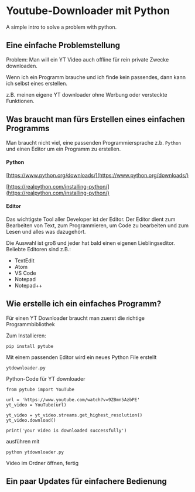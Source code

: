 # Youtube-Downloader mit Python

A simple intro to solve a problem with python. 

## Eine einfache Problemstellung

Problem: Man will ein YT Video auch offline für rein private Zwecke downloaden.

Wenn ich ein Programm brauche und ich finde kein passendes, dann kann ich selbst eines erstellen.

z.B. meinen eigene YT downloader ohne Werbung oder versteckte Funktionen.


## Was braucht man fürs Erstellen eines einfachen Programms

Man braucht nicht viel, eine passenden Programmiersprache z.b. `Python` und einen Editor um ein Programm zu erstellen.

#### Python

[https://www.python.org/downloads/](https://www.python.org/downloads/)

[https://realpython.com/installing-python/](https://realpython.com/installing-python/)


#### Editor

Das wichtigste Tool aller Developer ist der Editor. Der Editor dient zum Bearbeiten von Text, zum Programmieren, um Code zu bearbeiten und zum Lesen und alles was dazugehört.

Die Auswahl ist groß und jeder hat bald einen eigenen Lieblingseditor.
Beliebte Editoren sind z.B.:

* TextEdit
* Atom
* VS Code
* Notepad
* Notepad++


## Wie erstelle ich ein einfaches Programm?

Für einen YT Downloader braucht man zuerst die richtige Programmbibliothek 

Zum Installieren:

	pip install pytube
		

Mit einem passenden Editor wird ein neues Python File erstellt
	
	ytdownloader.py
	
	
Python-Code für YT downloader

	from pytube import YouTube

	url = 'https://www.youtube.com/watch?v=9ZBmn5AzbPE'
	yt_video = YouTube(url)

	yt_video = yt_video.streams.get_highest_resolution()
	yt_video.download()

	print('your video is downloaded successfully')


ausführen mit

	python ytdownloader.py
	
Video im Ordner öffnen, fertig

## Ein paar Updates für einfachere Bedienung

